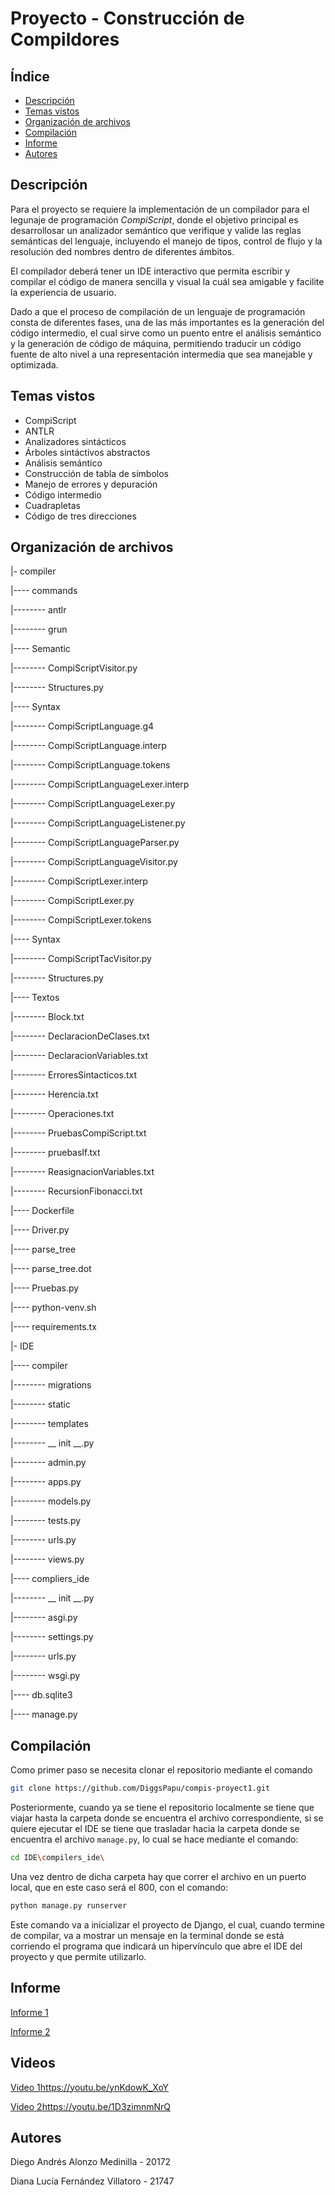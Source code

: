 # Proyecto - Construcción de Compildores
## Índice
- [Descripción](https://github.com/DiggsPapu/compis-proyect1?tab=readme-ov-file#descripci%C3%B3n)
- [Temas vistos](https://github.com/DiggsPapu/compis-proyect1?tab=readme-ov-file#temas-vistos)
- [Organización de archivos](https://github.com/DiggsPapu/compis-proyect1?tab=readme-ov-file#organizaci%C3%B3n-de-archivos)
- [Compilación](https://github.com/DiggsPapu/compis-proyect1?tab=readme-ov-file#compilaci%C3%B3n)
- [Informe](https://github.com/DiggsPapu/compis-proyect1?tab=readme-ov-file#informe)
- [Autores](https://github.com/DiggsPapu/compis-proyect1?tab=readme-ov-file#autores)
  
## Descripción
Para el proyecto se requiere la implementación de un compilador para el legunaje de programación _CompiScript_, donde el objetivo principal es desarrollosar un analizador semántico que verifique y valide las reglas semánticas del lenguaje, incluyendo el manejo de tipos, control de flujo y la resolución ded nombres dentro de diferentes ámbitos.

El compilador deberá tener un IDE interactivo que permita escribir y compilar el código de manera sencilla y visual la cuál sea amigable y facilite la experiencia de usuario.

Dado a que el proceso de compilación de un lenguaje de programación consta de diferentes fases, una de las más importantes es la generación del código intermedio, el cual sirve como un puento entre el análisis semántico y la generación de código de máquina, permitiendo traducir un código fuente de alto nivel a una representación intermedia que sea manejable y optimizada.

## Temas vistos
- CompiScript
- ANTLR
- Analizadores sintácticos
- Árboles sintáctivos abstractos
- Análisis semántico
- Construcción de tabla de símbolos
- Manejo de errores y depuración
- Código intermedio
- Cuadrapletas
- Código de tres direcciones
  
## Organización de archivos
|- compiler

|---- commands

|-------- antlr

|-------- grun

|---- Semantic

|-------- CompiScriptVisitor.py

|-------- Structures.py

|---- Syntax

|-------- CompiScriptLanguage.g4

|-------- CompiScriptLanguage.interp

|-------- CompiScriptLanguage.tokens

|-------- CompiScriptLanguageLexer.interp

|-------- CompiScriptLanguageLexer.py

|-------- CompiScriptLanguageListener.py

|-------- CompiScriptLanguageParser.py

|-------- CompiScriptLanguageVisitor.py

|-------- CompiScriptLexer.interp

|-------- CompiScriptLexer.py

|-------- CompiScriptLexer.tokens

|---- Syntax

|-------- CompiScriptTacVisitor.py

|-------- Structures.py

|---- Textos

|-------- Block.txt

|-------- DeclaracionDeClases.txt

|-------- DeclaracionVariables.txt

|-------- ErroresSintacticos.txt

|-------- Herencia.txt

|-------- Operaciones.txt

|-------- PruebasCompiScript.txt

|-------- pruebasIf.txt

|-------- ReasignacionVariables.txt

|-------- RecursionFibonacci.txt

|---- Dockerfile

|---- Driver.py

|---- parse_tree

|---- parse_tree.dot

|---- Pruebas.py

|---- python-venv.sh

|---- requirements.tx

|- IDE

|---- compiler

|-------- migrations

|-------- static

|-------- templates

|-------- __ init __.py

|-------- admin.py

|-------- apps.py

|-------- models.py

|-------- tests.py

|-------- urls.py

|-------- views.py

|---- compliers_ide

|-------- __ init __.py

|-------- asgi.py

|-------- settings.py

|-------- urls.py

|-------- wsgi.py

|---- db.sqlite3

|---- manage.py

## Compilación
Como primer paso se necesita clonar el repositorio mediante el comando
```bash
git clone https://github.com/DiggsPapu/compis-proyect1.git
```

Posteriormente, cuando ya se tiene el repositorio localmente se tiene que viajar hasta la carpeta donde se encuentra el archivo correspondiente, si se quiere ejecutar el IDE se tiene que trasladar hacia la carpeta donde se encuentra el archivo  `manage.py`, lo cual se hace mediante el comando:
```bash
cd IDE\compilers_ide\
```

Una vez dentro de dicha carpeta hay que correr el archivo en un puerto local, que en este caso será el 800, con el comando: 
```bash
python manage.py runserver
```

Este comando va a inicializar el proyecto de Django, el cual, cuando termine de compilar, va a mostrar un mensaje en la terminal donde se está corriendo el programa que indicará un hipervínculo que abre el IDE del proyecto y que permite utilizarlo.

## Informe
[Informe 1](https://docs.google.com/document/d/1MUOtgfo_JocxVRv28YzvuBl2Zi3Hz35omnp8Z-3jkU0/edit?usp=sharing)

[Informe 2](https://docs.google.com/document/d/1BMCx6oPvcxqTYnhsura5meGajStbzOLjyqDPzApYwNo/edit?usp=sharing)

## Videos
[Video 1](URL)https://youtu.be/ynKdowK_XoY

[Video 2](URL)https://youtu.be/1D3zimnmNrQ

## Autores
Diego Andrés Alonzo Medinilla - 20172

Diana Lucía Fernández Villatoro - 21747
